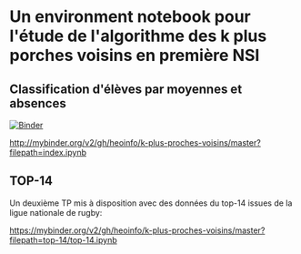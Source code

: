 # Un environment notebook pour l'étude de l'algorithme des k plus porches voisins en première NSI

## Classification d'élèves par moyennes et absences

[![Binder](http://mybinder.org/badge_logo.svg)](http://mybinder.org/v2/gh/heoinfo/k-plus-proches-voisins/master?filepath=index.ipynb)

http://mybinder.org/v2/gh/heoinfo/k-plus-proches-voisins/master?filepath=index.ipynb

## TOP-14

Un deuxième TP mis à disposition avec des données du top-14 issues de la ligue nationale de rugby:

https://mybinder.org/v2/gh/heoinfo/k-plus-proches-voisins/master?filepath=top-14/top-14.ipynb
